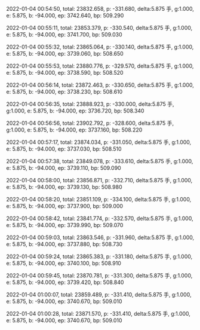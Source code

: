 2022-01-04 00:54:50, total: 23832.658, p: -331.680, delta:5.875 手, g:1.000, e: 5.875, b: -94.000, ep: 3742.640, bp: 509.290

2022-01-04 00:55:11, total: 23853.379, p: -330.540, delta:5.875 手, g:1.000, e: 5.875, b: -94.000, ep: 3741.700, bp: 509.030

2022-01-04 00:55:32, total: 23865.064, p: -330.140, delta:5.875 手, g:1.000, e: 5.875, b: -94.000, ep: 3739.060, bp: 508.650

2022-01-04 00:55:53, total: 23880.776, p: -329.570, delta:5.875 手, g:1.000, e: 5.875, b: -94.000, ep: 3738.590, bp: 508.520

2022-01-04 00:56:14, total: 23872.463, p: -330.650, delta:5.875 手, g:1.000, e: 5.875, b: -94.000, ep: 3738.230, bp: 508.610

2022-01-04 00:56:35, total: 23888.923, p: -330.000, delta:5.875 手, g:1.000, e: 5.875, b: -94.000, ep: 3736.720, bp: 508.340

2022-01-04 00:56:56, total: 23902.792, p: -328.600, delta:5.875 手, g:1.000, e: 5.875, b: -94.000, ep: 3737.160, bp: 508.220

2022-01-04 00:57:17, total: 23874.034, p: -331.050, delta:5.875 手, g:1.000, e: 5.875, b: -94.000, ep: 3737.030, bp: 508.510

2022-01-04 00:57:38, total: 23849.078, p: -333.610, delta:5.875 手, g:1.000, e: 5.875, b: -94.000, ep: 3739.110, bp: 509.090

2022-01-04 00:58:00, total: 23856.871, p: -332.710, delta:5.875 手, g:1.000, e: 5.875, b: -94.000, ep: 3739.130, bp: 508.980

2022-01-04 00:58:20, total: 23851.109, p: -334.100, delta:5.875 手, g:1.000, e: 5.875, b: -94.000, ep: 3737.900, bp: 509.000

2022-01-04 00:58:42, total: 23841.774, p: -332.570, delta:5.875 手, g:1.000, e: 5.875, b: -94.000, ep: 3739.990, bp: 509.070

2022-01-04 00:59:03, total: 23863.546, p: -331.960, delta:5.875 手, g:1.000, e: 5.875, b: -94.000, ep: 3737.880, bp: 508.730

2022-01-04 00:59:24, total: 23865.383, p: -331.180, delta:5.875 手, g:1.000, e: 5.875, b: -94.000, ep: 3740.100, bp: 508.910

2022-01-04 00:59:45, total: 23870.781, p: -331.300, delta:5.875 手, g:1.000, e: 5.875, b: -94.000, ep: 3739.420, bp: 508.840

2022-01-04 01:00:07, total: 23859.489, p: -331.410, delta:5.875 手, g:1.000, e: 5.875, b: -94.000, ep: 3740.670, bp: 509.010

2022-01-04 01:00:28, total: 23871.570, p: -331.410, delta:5.875 手, g:1.000, e: 5.875, b: -94.000, ep: 3740.670, bp: 509.010